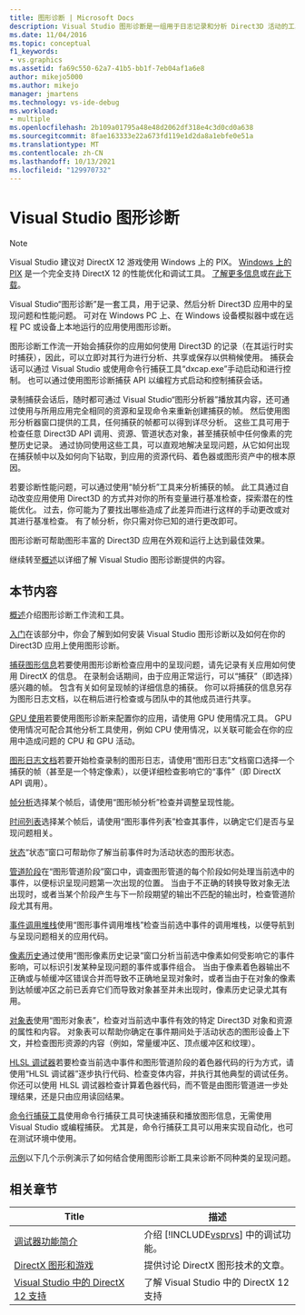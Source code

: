```yaml
---
title: 图形诊断 | Microsoft Docs
description: Visual Studio 图形诊断是一组用于日志记录和分析 Direct3D 活动的工具。 使用它们来故障排除呈现和性能问题。
ms.date: 11/04/2016
ms.topic: conceptual
f1_keywords:
- vs.graphics
ms.assetid: fa69c550-62a7-41b5-bb1f-7eb04af1a6e8
author: mikejo5000
ms.author: mikejo
manager: jmartens
ms.technology: vs-ide-debug
ms.workload:
- multiple
ms.openlocfilehash: 2b109a01795a48e48d2062df318e4c3d0cd0a638
ms.sourcegitcommit: 8fae163333e22a673fd119e1d2da8a1ebfe0e51a
ms.translationtype: MT
ms.contentlocale: zh-CN
ms.lasthandoff: 10/13/2021
ms.locfileid: "129970732"
---
```

# <a name="visual-studio-graphics-diagnostics"></a>Visual Studio 图形诊断
>[!NOTE]
> Visual Studio 建议对 DirectX 12 游戏使用 Windows 上的 PIX。 [Windows 上的 PIX](https://aka.ms/PIXonWindows) 是一个完全支持 DirectX 12 的性能优化和调试工具。 [了解更多信息](visual-studio-graphics-diagnostics-directx-12.md)或[在此下载](https://aka.ms/downloadPIX)。

Visual Studio“图形诊断”是一套工具，用于记录、然后分析 Direct3D 应用中的呈现问题和性能问题。 可对在 Windows PC 上、在 Windows 设备模拟器中或在远程 PC 或设备上本地运行的应用使用图形诊断。

 图形诊断工作流一开始会捕获你的应用如何使用 Direct3D 的记录（在其运行时实时捕获），因此，可以立即对其行为进行分析、共享或保存以供稍候使用。 捕获会话可以通过 Visual Studio 或使用命令行捕获工具“dxcap.exe”手动启动和进行控制。 也可以通过使用图形诊断捕获 API 以编程方式启动和控制捕获会话。

 录制捕获会话后，随时都可通过 Visual Studio“图形分析器”播放其内容，还可通过使用与所用应用完全相同的资源和呈现命令来重新创建捕获的帧。 然后使用图形分析器窗口提供的工具，任何捕获的帧都可以得到详尽分析。 这些工具可用于检查任意 Direct3D API 调用、资源、管道状态对象，甚至捕获帧中任何像素的完整历史记录。 通过协同使用这些工具，可以直观地解决呈现问题，从它如何出现在捕获帧中以及如何向下钻取，到应用的资源代码、着色器或图形资产中的根本原因。

 若要诊断性能问题，可以通过使用“帧分析”工具来分析捕获的帧。 此工具通过自动改变应用使用 Direct3D 的方式并对你的所有变量进行基准检查，探索潜在的性能优化。 过去，你可能为了要找出哪些造成了此差异而进行这样的手动更改或对其进行基准检查。 有了帧分析，你只需对你已知的进行更改即可。

 图形诊断可帮助图形丰富的 Direct3D 应用在外观和运行上达到最佳效果。

 继续转至[概述](overview-of-visual-studio-graphics-diagnostics.md)以详细了解 Visual Studio 图形诊断提供的内容。

## <a name="in-this-section"></a>本节内容
 [概述](overview-of-visual-studio-graphics-diagnostics.md)介绍图形诊断工作流和工具。

 [入门](getting-started-with-visual-studio-graphics-diagnostics.md)在该部分中，你会了解到如何安装 Visual Studio 图形诊断以及如何在你的 Direct3D 应用上使用图形诊断。

 [捕获图形信息](capturing-graphics-information.md)若要使用图形诊断检查应用中的呈现问题，请先记录有关应用如何使用 DirectX 的信息。 在录制会话期间，由于应用正常运行，可以“捕获”（即选择）感兴趣的帧。 包含有关如何呈现帧的详细信息的捕获。 你可以将捕获的信息另存为图形日志文档，以在稍后进行检查或与团队中的其他成员进行共享。

 [GPU 使用](../../profiling/gpu-usage.md)若要使用图形诊断来配置你的应用，请使用 GPU 使用情况工具。 GPU 使用情况可配合其他分析工具使用，例如 CPU 使用情况，以关联可能会在你的应用中造成问题的 CPU 和 GPU 活动。

 [图形日志文档](graphics-log-document.md)若要开始检查录制的图形日志，请使用“图形日志”文档窗口选择一个捕获的帧（甚至是一个特定像素），以便详细检查影响它的“事件”（即 DirectX API 调用）。

 [帧分析](graphics-frame-analysis.md)选择某个帧后，请使用“图形帧分析”检查并调整呈现性能。

 [时间列表](graphics-event-list.md)选择某个帧后，请使用“图形事件列表”检查其事件，以确定它们是否与呈现问题相关。

 [状态](graphics-state.md)“状态”窗口可帮助你了解当前事件时为活动状态的图形状态。

 [管道阶段](graphics-pipeline-stages.md)在“图形管道阶段”窗口中，调查图形管道的每个阶段如何处理当前选中的事件，以便标识呈现问题第一次出现的位置。 当由于不正确的转换导致对象无法出现时，或者当某个阶段产生与下一阶段期望的输出不匹配的输出时，检查管道阶段尤其有用。

 [事件调用堆栈](graphics-event-call-stack.md)使用“图形事件调用堆栈”检查当前选中事件的调用堆栈，以便导航到与呈现问题相关的应用代码。

 [像素历史](graphics-pixel-history.md)通过使用“图形像素历史记录”窗口分析当前选中像素如何受影响它的事件影响，可以标识引发某种呈现问题的事件或事件组合。 当由于像素着色器输出不正确或与帧缓冲区错误合并而导致不正确地呈现对象时，或者当由于在对象的像素到达帧缓冲区之前已丢弃它们而导致对象甚至并未出现时，像素历史记录尤其有用。

 [对象表](graphics-object-table.md)使用“图形对象表”，检查对当前选中事件有效的特定 Direct3D 对象和资源的属性和内容。 对象表可以帮助你确定在事件期间处于活动状态的图形设备上下文，并检查图形资源的内容（例如，常量缓冲区、顶点缓冲区和纹理）。

 [HLSL 调试器](hlsl-shader-debugger.md)若要检查当前选中事件和图形管道阶段的着色器代码的行为方式，请使用“HLSL 调试器”逐步执行代码、检查变体内容，并执行其他典型的调试任务。 你还可以使用 HLSL 调试器检查计算着色器代码，而不管是由图形管道进一步处理结果，还是只由应用读回结果。

 [命令行捕获工具](command-line-capture-tool.md)使用命令行捕获工具可快速捕获和播放图形信息，无需使用 Visual Studio 或编程捕获。 尤其是，命令行捕获工具可以用来实现自动化，也可在测试环境中使用。

 [示例](graphics-diagnostics-examples.md)以下几个示例演示了如何结合使用图形诊断工具来诊断不同种类的呈现问题。

## <a name="related-sections"></a>相关章节

| Title | 描述 |
| - | - |
| [调试器功能简介](../debugger-feature-tour.md) | 介绍 [!INCLUDE[vsprvs](../../code-quality/includes/vsprvs_md.md)] 中的调试功能。 |
| [DirectX 图形和游戏](/windows/win32/directx) | 提供讨论 DirectX 图形技术的文章。 |
| [Visual Studio 中的 DirectX 12 支持](visual-studio-graphics-diagnostics-directx-12.md) | 了解 Visual Studio 中的 DirectX 12 支持 |
